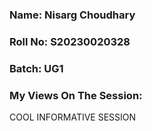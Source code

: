 ### Name: Nisarg Choudhary
### Roll No: S20230020328
### Batch: UG1

### My Views On The Session:
COOL INFORMATIVE SESSION
